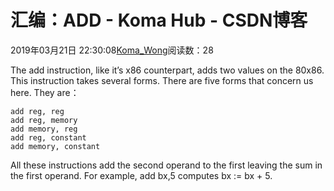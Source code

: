 # 汇编：ADD - Koma Hub - CSDN博客
2019年03月21日 22:30:08[Koma_Wong](https://me.csdn.net/Rong_Toa)阅读数：28

The add instruction, like it’s x86 counterpart, adds two values on the 80x86. This instruction takes several forms. There are five forms that concern us here. They are：
```
add reg, reg
add reg, memory
add memory, reg
add reg, constant
add memory, constant
```
All these instructions add the second operand to the first leaving the sum in the first operand. For example, add bx,5 computes bx := bx + 5.
